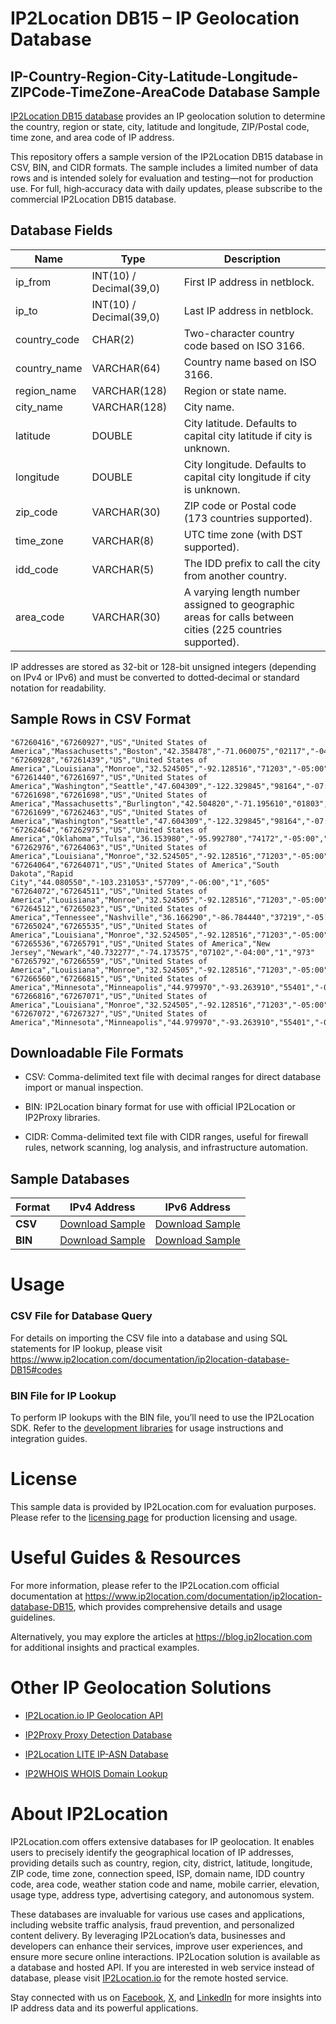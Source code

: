 # IP2Location DB15 – IP Geolocation Database

## IP-Country-Region-City-Latitude-Longitude-ZIPCode-TimeZone-AreaCode Database Sample

[IP2Location DB15 database](https://www.ip2location.com/database/db15-ip-country-region-city-latitude-longitude-zipcode-timezone-areacode) provides an IP geolocation solution to determine the country, region or state, city, latitude and longitude, ZIP/Postal code, time zone, and area code of IP address.

This repository offers a sample version of the IP2Location DB15 database in CSV, BIN, and CIDR formats. The sample includes a limited number of data rows and is intended solely for evaluation and testing—not for production use. For full, high‑accuracy data with daily updates, please subscribe to the commercial IP2Location DB15 database. 

## Database Fields

| **Name**         | **Type**                          | **Description**                                                                                   |
|--------------|-------------------------------|-----------------------------------------------------------------------------------------------|
| ip_from      | INT(10) / Decimal(39,0)       | First IP address in netblock.                                                                 |
| ip_to        | INT(10) / Decimal(39,0)       | Last IP address in netblock.                                                                  |
| country_code | CHAR(2)                       | Two-character country code based on ISO 3166.                                                 |
| country_name | VARCHAR(64)                   | Country name based on ISO 3166.                                                               |
| region_name  | VARCHAR(128)                  | Region or state name.                                                                         |
| city_name    | VARCHAR(128)                  | City name.                                                                                     |
| latitude     | DOUBLE                        | City latitude. Defaults to capital city latitude if city is unknown.                         |
| longitude    | DOUBLE                        | City longitude. Defaults to capital city longitude if city is unknown.                       |
| zip_code     | VARCHAR(30)                   | ZIP code or Postal code (173 countries supported).                                            |
| time_zone    | VARCHAR(8)                    | UTC time zone (with DST supported).                                                           |
| idd_code     | VARCHAR(5)                    | The IDD prefix to call the city from another country.                                         |
| area_code    | VARCHAR(30)                   | A varying length number assigned to geographic areas for calls between cities (225 countries supported). |

IP addresses are stored as 32-bit or 128-bit unsigned integers (depending on IPv4 or IPv6) and must be converted to dotted‑decimal or standard notation for readability.

## Sample Rows in CSV Format
```csv
"67260416","67260927","US","United States of America","Massachusetts","Boston","42.358478","-71.060075","02117","-04:00","1","617"
"67260928","67261439","US","United States of America","Louisiana","Monroe","32.524505","-92.128516","71203","-05:00","1","318"
"67261440","67261697","US","United States of America","Washington","Seattle","47.604309","-122.329845","98164","-07:00","1","206"
"67261698","67261698","US","United States of America","Massachusetts","Burlington","42.504820","-71.195610","01803","-04:00","1","339/781"
"67261699","67262463","US","United States of America","Washington","Seattle","47.604309","-122.329845","98164","-07:00","1","206"
"67262464","67262975","US","United States of America","Oklahoma","Tulsa","36.153980","-95.992780","74172","-05:00","1","918"
"67262976","67264063","US","United States of America","Louisiana","Monroe","32.524505","-92.128516","71203","-05:00","1","318"
"67264064","67264071","US","United States of America","South Dakota","Rapid City","44.080550","-103.231053","57709","-06:00","1","605"
"67264072","67264511","US","United States of America","Louisiana","Monroe","32.524505","-92.128516","71203","-05:00","1","318"
"67264512","67265023","US","United States of America","Tennessee","Nashville","36.166290","-86.784440","37219","-05:00","1","615"
"67265024","67265535","US","United States of America","Louisiana","Monroe","32.524505","-92.128516","71203","-05:00","1","318"
"67265536","67265791","US","United States of America","New Jersey","Newark","40.732277","-74.173575","07102","-04:00","1","973"
"67265792","67266559","US","United States of America","Louisiana","Monroe","32.524505","-92.128516","71203","-05:00","1","318"
"67266560","67266815","US","United States of America","Minnesota","Minneapolis","44.979970","-93.263910","55401","-05:00","1","612/651/763/952"
"67266816","67267071","US","United States of America","Louisiana","Monroe","32.524505","-92.128516","71203","-05:00","1","318"
"67267072","67267327","US","United States of America","Minnesota","Minneapolis","44.979970","-93.263910","55401","-05:00","1","612/651/763/952"
```

## Downloadable File Formats

- CSV: Comma-delimited text file with decimal ranges for direct database import or manual inspection.

- BIN: IP2Location binary format for use with official IP2Location or IP2Proxy libraries.

- CIDR: Comma-delimited text file with CIDR ranges, useful for firewall rules, network scanning, log analysis, and infrastructure automation.

## Sample Databases

| Format       | IPv4 Address                                                                                                         | IPv6 Address                                                                                                         |
|--------------|---------------------------------------------------------------------------------------------------------------------|---------------------------------------------------------------------------------------------------------------------|
| **CSV** | [Download Sample](https://github.com/ip2location/sample-databases/tree/main/IP2Location/DB15/ip2location-DB15-sample.ipv4.csv) | [Download Sample](https://github.com/ip2location/sample-databases/tree/main/IP2Location/DB15/ip2location-DB15-sample.ipv6.csv) |
| **BIN** | [Download Sample](https://github.com/ip2location/sample-databases/tree/main/IP2Location/DB15/ip2location-DB15-sample.ipv4.bin) | [Download Sample](https://github.com/ip2location/sample-databases/tree/main/IP2Location/DB15/ip2location-DB15-sample.ipv6.bin) |

# Usage

### CSV File for Database Query

For details on importing the CSV file into a database and using SQL statements for IP lookup, please visit <https://www.ip2location.com/documentation/ip2location-database-DB15#codes>

### BIN File for IP Lookup

To perform IP lookups with the BIN file, you’ll need to use the IP2Location SDK. Refer to the [development libraries](https://www.ip2location.com/development-libraries/) for usage instructions and integration guides.

# License

This sample data is provided by IP2Location.com for evaluation purposes. Please refer to the [licensing page](https://www.ip2location.com/licensing) for production licensing and usage.

# Useful Guides & Resources

For more information, please refer to the IP2Location.com official documentation at <https://www.ip2location.com/documentation/ip2location-database-DB15>, which provides comprehensive details and usage guidelines.

Alternatively, you may explore the articles at <https://blog.ip2location.com> for additional insights and practical examples.

# Other IP Geolocation Solutions

- [IP2Location.io IP Geolocation API](https://www.ip2location.io)

- [IP2Proxy Proxy Detection Database](https://www.ip2location.com/database/ip2proxy)

- [IP2Location LITE IP-ASN Database](https://lite.ip2location.com/database-asn)

- [IP2WHOIS WHOIS Domain Lookup](https://www.ip2whois.com/)

# About IP2Location

IP2Location.com offers extensive databases for IP geolocation. It enables users to precisely identify the geographical location of IP addresses, providing details such as country, region, city, district, latitude, longitude, ZIP code, time zone, connection speed, ISP, domain name, IDD country code, area code, weather station code and name, mobile carrier, elevation, usage type, address type, advertising category, and autonomous system.

These databases are invaluable for various use cases and applications, including website traffic analysis, fraud prevention, and personalized content delivery. By leveraging IP2Location’s data, businesses and developers can enhance their services, improve user experiences, and ensure more secure online interactions. IP2Location solution is available as a database and hosted API. If you are interested in web service instead of database, please visit [IP2Location.io](https://www.ip2location.io) for the remote hosted service.

Stay connected with us on [Facebook](https://www.facebook.com/ip2location), [X](https://x.com/ip2location), and [LinkedIn](https://www.linkedin.com/company/ip2location) for more insights into IP address data and its powerful applications.
